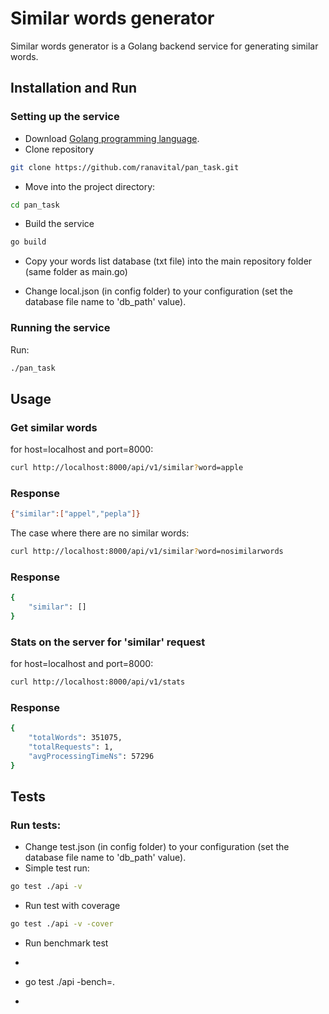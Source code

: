 # Similar words generator

Similar words generator is a Golang backend service for generating similar words.

## Installation and Run
### Setting up the service
* Download [Golang programming language](https://go.dev/doc/install).
* Clone repository
```bash
git clone https://github.com/ranavital/pan_task.git
```

* Move into the project directory:
```bash
cd pan_task
```

* Build the service
```bash
go build
```

* Copy your words list database (txt file) into the main repository folder (same folder as main.go)

* Change local.json (in config folder) to your configuration (set the database file name to 'db_path' value).


### Running the service
Run:
```bash
./pan_task
```


## Usage
### Get similar words
for host=localhost and port=8000:
```bash
curl http://localhost:8000/api/v1/similar?word=apple
```
### Response
```bash
{"similar":["appel","pepla"]}
```
The case where there are no similar words:
```bash
curl http://localhost:8000/api/v1/similar?word=nosimilarwords
```
### Response
```bash
{
    "similar": []
}
```
### Stats on the server for 'similar' request
for host=localhost and port=8000:
```bash
curl http://localhost:8000/api/v1/stats
```
### Response
```bash
{
    "totalWords": 351075,
    "totalRequests": 1,
    "avgProcessingTimeNs": 57296
}
```

## Tests
### Run tests:
* Change test.json (in config folder) to your configuration (set the database file name to 'db_path' value).
* Simple test run:
```bash
go test ./api -v
```
* Run test with coverage
```bash
go test ./api -v -cover
```
* Run benchmark test
* ```bash
* go test ./api -bench=.
* ```
